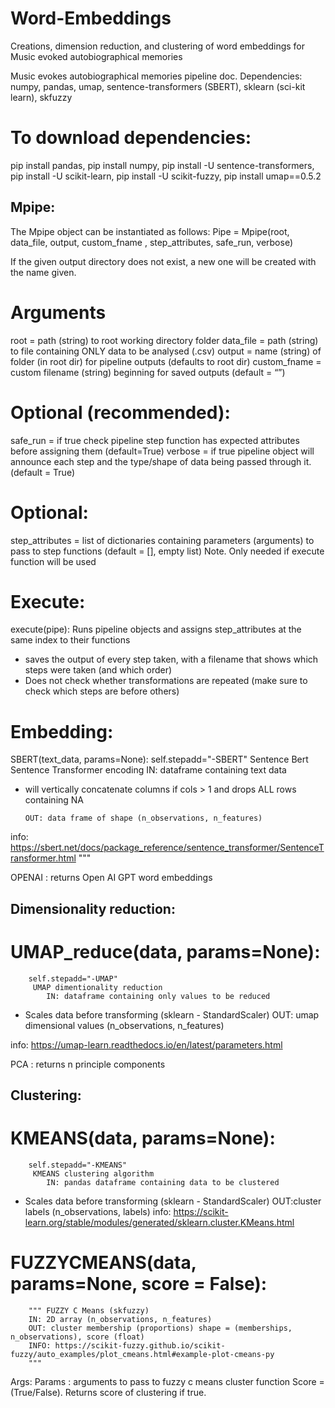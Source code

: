# Word-Embeddings
Creations, dimension reduction, and clustering of word embeddings for Music evoked autobiographical memories 

Music evokes autobiographical memories pipeline doc.
Dependencies: numpy, pandas, umap, sentence-transformers (SBERT), sklearn (sci-kit learn), skfuzzy

# To download dependencies:

pip install pandas, 
pip install numpy,
pip install -U sentence-transformers, 
pip install -U scikit-learn, 
pip install -U scikit-fuzzy, 
pip install umap==0.5.2

## Mpipe:
The Mpipe object can be instantiated as follows:
  Pipe = Mpipe(root, data_file, output, custom_fname , step_attributes, safe_run, verbose)
  
If the given output directory does not exist, a new one will be created with the name given. 

# Arguments
  root = path (string) to root working directory folder
  data_file = path (string) to file containing ONLY data to be analysed (.csv)
  output = name (string) of folder (in root dir) for pipeline outputs (defaults to root dir)
  custom_fname = custom filename (string) beginning for saved outputs (default = “”)

# Optional (recommended):
  safe_run = if true check pipeline step function has expected attributes before assigning them (default=True)
  verbose = if true pipeline object will announce each step and the type/shape of data being passed through it. (default = True)

# Optional:
  step_attributes = list of dictionaries containing parameters (arguments) to pass to step functions (default = [], empty list)
Note. Only needed if execute function will be used

# Execute:
  execute(pipe):
        Runs pipeline objects and assigns step_attributes at the same index to 	  their functions
-	saves the output of every step taken, with a filename that shows 		  which steps were taken (and which order)
-	Does not check whether transformations are repeated (make sure to check which steps are before others)
            
        
# Embedding:
SBERT(text_data, params=None):
        self.stepadd="-SBERT"
        Sentence Bert Sentence Transformer encoding 
        IN: dataframe containing text data 

-	will vertically concatenate columns if cols > 1 and drops ALL rows containing NA

        OUT: data frame of shape (n_observations, n_features)
        
info: https://sbert.net/docs/package_reference/sentence_transformer/SentenceTransformer.html
  	"""

OPENAI : returns Open AI GPT word embeddings 

## Dimensionality reduction:

# UMAP_reduce(data, params=None):
        self.stepadd="-UMAP"
         UMAP dimentionality reduction 
            IN: dataframe containing only values to be reduced 
-	Scales data before transforming (sklearn - StandardScaler)
OUT: umap dimensional values (n_observations, n_features)
            
info: 
https://umap-learn.readthedocs.io/en/latest/parameters.html

      
PCA : returns n principle components 

## Clustering:
# KMEANS(data, params=None):
        self.stepadd="-KMEANS"
         KMEANS clustering algorithm
            IN: pandas dataframe containing data to be clustered     
-	Scales data before transforming (sklearn - StandardScaler)
        	OUT:cluster labels (n_observations, labels)
info: https://scikit-learn.org/stable/modules/generated/sklearn.cluster.KMeans.html

       
# FUZZYCMEANS(data, params=None, score = False):
        """ FUZZY C Means (skfuzzy)
        IN: 2D array (n_observations, n_features)
        OUT: cluster membership (proportions) shape = (memberships, n_observations), score (float)
        INFO: https://scikit-fuzzy.github.io/scikit-fuzzy/auto_examples/plot_cmeans.html#example-plot-cmeans-py
        """
Args:
  Params : arguments to pass to fuzzy c means cluster function 
  Score = (True/False). Returns score of clustering if true.



